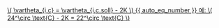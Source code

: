 <a href="/eco2_guide_center/1.%20ECO2%20Logic%20Guide/Hee1_Equation_List.html" class="equation-link" target="_blank" rel="noopener noreferrer">
  \( \vartheta_{i,c} = \vartheta_{i,c.soll} - 2K \) {{ auto_eq_number }} <span class="note">예: \( 24^\circ \text{C} - 2K = 22^\circ \text{C} \)</span>
</a>
